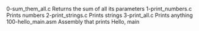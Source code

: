 0-sum_them_all.c	Returns the sum of all its parameters
1-print_numbers.c	Prints numbers
2-print_strings.c	Prints strings
3-print_all.c	Prints anything
100-hello_main.asm	Assembly that prints Hello, main
